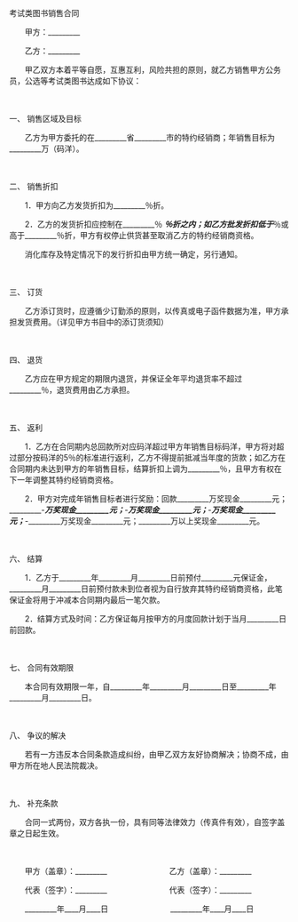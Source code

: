 



考试类图书销售合同



 

　　甲方：_________　　

　　乙方：_________　　

　　甲乙双方本着平等自愿，互惠互利，风险共担的原则，就乙方销售甲方公务员，公选等考试类图书达成如下协议：

　　

一、
销售区域及目标

　　乙方为甲方委托的在_________省_________市的特约经销商；年销售目标为_________万（码洋）。

　　

二、
销售折扣

　　1．甲方向乙方发货折扣为_________％折。

　　2．乙方的发货折扣应控制在_________％ _________％折之内；如乙方批发折扣低于_________％或高于_________％折，甲方有权停止供货甚至取消乙方的特约经销商资格。

　　消化库存及特定情况下的发行折扣由甲方统一确定，另行通知。

　　

三、
订货

　　乙方添订货时，应遵循少订勤添的原则，以传真或电子函件数据为准，甲方承担发货费用。（详见甲方书目中的添订货须知）

　　

四、
退货

　　乙方应在甲方规定的期限内退货，并保证全年平均退货率不超过_________％，退货费用由乙方承担。

　　

五、
返利

　　1．乙方在合同期内总回款所对应码洋超过甲方年销售目标码洋，甲方将对超过部分按码洋的5％的标准进行返利，乙方不得提前抵减当年度的货款；如乙方在合同期内未达到甲方的年销售目标，结算折扣上调为_________％，且甲方有权在下一年调整其特约经销商资格。

　　2．甲方对完成年销售目标者进行奖励：回款_________万奖现金_________元；_________-_________万奖现金_________元；_________-_________万奖现金_________元；_________-_________万奖现金_________元；_________-_________万奖现金_________元；_________万以上奖现金_________元。

　　

六、
结算

　　1．乙方于_________年_________月_________日前预付_________元保证金，_________月_________日前预付款未到位者视为自行放弃其特约经销商资格，此笔保证金将用于冲减本合同期内最后一笔欠款。

　　2．结算方式及时间：乙方保证每月按甲方的月度回款计划于当月_________日前回款。

　　

七、
合同有效期限

　　本合同有效期限一年，自_________年_________月_________日至_________年_________月_________日。

　　

八、
争议的解决

　　若有一方违反本合同条款造成纠纷，由甲乙双方友好协商解决；协商不成，由甲方所在地人民法院裁决。

　　

九、
补充条款

　　合同一式两份，双方各执一份，具有同等法律效力（传真件有效），自签字盖章之日起生效。

　　

　　甲方（盖章）：_________　　　　　　　　乙方（盖章）：_________　　

　　代表（签字）：_________　　　　　　　　代表（签字）：_________　　

　　_________年____月____日　　　　　　　　_________年____月____日